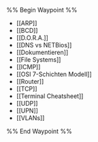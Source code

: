 %% Begin Waypoint %%
- [[ARP]]
- [[BCD]]
- [[D.O.R.A.]]
- [[DNS vs NETBios]]
- [[Dokumentieren]]
- [[File Systems]]
- [[ICMP]]
- [[OSI 7-Schichten Modell]]
- [[Router]]
- [[TCP]]
- [[Terminal Cheatsheet]]
- [[UDP]]
- [[UPN]]
- [[VLANs]]

%% End Waypoint %%